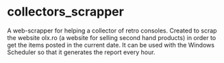 # collectors_scrapper
A web-scrapper for helping a collector of retro consoles. 
Created to scrap the website olx.ro (a website for selling second hand products) in order to get the items posted in the current date. It can be used with the Windows Scheduler so that it generates the report every hour.
